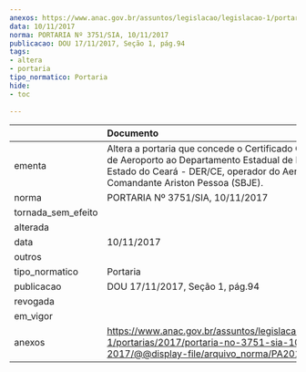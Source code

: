 ```yaml
---
anexos: https://www.anac.gov.br/assuntos/legislacao/legislacao-1/portarias/2017/portaria-no-3751-sia-10-11-2017/@@display-file/arquivo_norma/PA2017-3751.pdf
data: 10/11/2017
norma: PORTARIA Nº 3751/SIA, 10/11/2017
publicacao: DOU 17/11/2017, Seção 1, pág.94
tags:
- altera
- portaria
tipo_normatico: Portaria
hide: 
- toc 
 
---
```


|                    | Documento                                                                                                                                                                                      |
|:-------------------|:-----------------------------------------------------------------------------------------------------------------------------------------------------------------------------------------------|
| ementa             | Altera a portaria que concede o Certificado Operacional de Aeroporto ao Departamento Estadual de Rodovias do Estado do Ceará - DER/CE, operador do Aeroporto Comandante Ariston Pessoa (SBJE). |
| norma              | PORTARIA Nº 3751/SIA, 10/11/2017                                                                                                                                                               |
| tornada_sem_efeito |                                                                                                                                                                                                |
| alterada           |                                                                                                                                                                                                |
| data               | 10/11/2017                                                                                                                                                                                     |
| outros             |                                                                                                                                                                                                |
| tipo_normatico     | Portaria                                                                                                                                                                                       |
| publicacao         | DOU 17/11/2017, Seção 1, pág.94                                                                                                                                                                |
| revogada           |                                                                                                                                                                                                |
| em_vigor           |                                                                                                                                                                                                |
| anexos             | https://www.anac.gov.br/assuntos/legislacao/legislacao-1/portarias/2017/portaria-no-3751-sia-10-11-2017/@@display-file/arquivo_norma/PA2017-3751.pdf                                           |